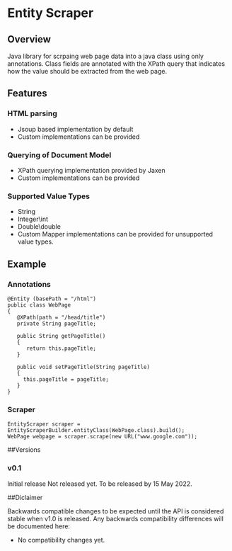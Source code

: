 # Entity Scraper

## Overview
Java library for scrpaing web page data into a java class using only annotations. Class fields are annotated with the XPath query that indicates how the value should be extracted from the web page.

## Features

### HTML parsing
* Jsoup based implementation by default
* Custom implementations can be provided

### Querying of Document Model
* XPath querying implementation provided by Jaxen
* Custom implementations can be provided

### Supported Value Types
* String
* Integer\int
* Double\double
* Custom Mapper implementations can be provided for unsupported value types.

## Example

### Annotations

    @Entity (basePath = "/html")
    public class WebPage 
    {
       @XPath(path = "/head/title")
       private String pageTitle;
       
       public String getPageTitle()
       {
          return this.pageTitle;
       }

       public void setPageTitle(String pageTitle)
       {
         this.pageTitle = pageTitle;
       }
    }

### Scraper

    EntityScraper scraper = EntityScraperBuilder.entityClass(WebPage.class).build();
    WebPage webpage = scraper.scrape(new URL("www.google.com"));

##Versions

### v0.1 
Initial release
Not released yet. To be released by 15 May 2022.

##Diclaimer

Backwards compatible changes to be expected until the API is considered stable when v1.0 is released. Any backwards compatibility differences will be documented here:
* No compatibility changes yet.
